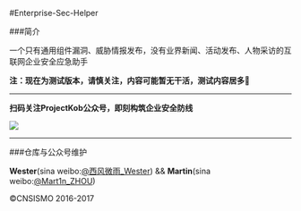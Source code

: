#Enterprise-Sec-Helper

###简介

一个只有通用组件漏洞、威胁情报发布，没有业界新闻、活动发布、人物采访的互联网企业安全应急助手

**注：现在为测试版本，请慎关注，内容可能暂无干活，测试内容居多🍭**

<hr>

**扫码关注ProjectKob公众号，即刻构筑企业安全防线**

<img src="https://github.com/We5ter/Common-Vuls-Db/blob/master/qrcode_for_gh_ada8f4239586_258.jpg">

<hr>

###仓库与公众号维护

**Wester**(sina weibo:<a href="http://weibo.com/zzyme" target="_blank">@西风微雨_Wester</a>) && **Martin**(sina weibo:<a href="http://weibo.com/u/1312149403" target="_blank">@Mart1n_ZHOU</a>)

&copy;CNSISMO 2016-2017
